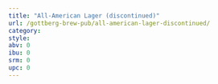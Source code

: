```yaml
---
title: "All-American Lager (discontinued)"
url: /gottberg-brew-pub/all-american-lager-discontinued/
category: 
style: 
abv: 0
ibu: 0
srm: 0
upc: 0
---
```


